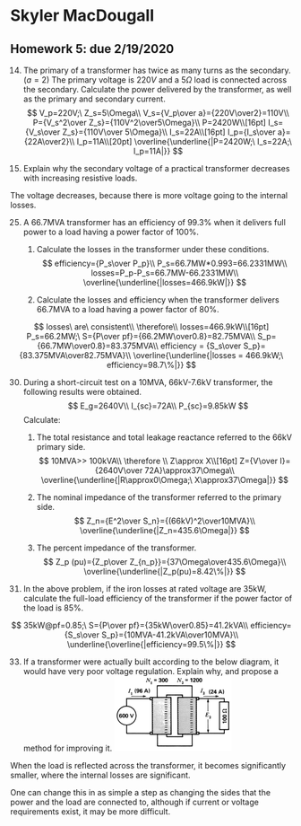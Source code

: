 # Skyler MacDougall

## Homework 5: due 2/19/2020

14. The primary of a transformer has twice as many turns as the secondary. ($a=2$) The primary voltage is $220V$ and a $5\Omega$ load is connected across the secondary. Calculate the power delivered by the transformer, as well as the primary and secondary current.
    $$
    V_p=220V;\ Z_s=5\Omega\\
    V_s={V_p\over a}={220V\over2}=110V\\
    P={V_s^2\over Z_s}={110V^2\over5\Omega}\\
    P=2420W\\[16pt]
    I_s={V_s\over Z_s}={110V\over 5\Omega}\\
    I_s=22A\\[16pt]
    I_p={I_s\over a}={22A\over2}\\
    I_p=11A\\[20pt]
    \overline{\underline{|P=2420W;\ I_s=22A;\ I_p=11A|}}
    $$
    



21. Explain why the secondary voltage of a practical transformer decreases with increasing resistive loads. 

The voltage decreases, because there is more voltage going to the internal losses.



25. A 66.7MVA transformer has an efficiency of 99.3% when it delivers full power to a load having a power factor of 100%.
    1. Calculate the losses in the transformer under these conditions.
        $$
        efficiency={P_s\over P_p}\\
        P_s=66.7MW*0.993=66.2331MW\\
        losses=P_p-P_s=66.7MW-66.2331MW\\
        \overline{\underline{|losses=466.9kW|}}
        $$
        
    
    2. Calculate the losses and efficiency when the transformer delivers 66.7MVA to a load having a power factor of 80%.

$$
losses\ are\ consistent\\
\therefore\\
losses=466.9kW\\[16pt]
P_s=66.2MW;\ S={P\over pf}={66.2MW\over0.8}=82.75MVA\\
S_p={66.7MW\over0.8}=83.375MVA\\
efficiency = {S_s\over S_p}={83.375MVA\over82.75MVA}\\
\overline{\underline{|losses = 466.9kW;\ efficiency=98.7\%|}}
$$



30. During a short-circuit test on a 10MVA, 66kV-7.6kV transformer, the following results were obtained. 
    $$
    E_g=2640V\\
    I_{sc}=72A\\
    P_{sc}=9.85kW
    $$
    Calculate:

    1. The total resistance and total leakage reactance referred to the 66kV primary side.
        $$
        10MVA>> 100kVA\\ \therefore \\ Z\approx X\\[16pt]
        Z={V\over I}={2640V\over 72A}\approx37\Omega\\
        \overline{\underline{|R\approx0\Omega;\ X\approx37\Omega|}}
        $$
    
    2. The nominal impedance of the transformer referred to the primary side.
        $$
        Z_n={E^2\over S_n}={(66kV)^2\over10MVA}\\
        \overline{\underline{|Z_n=435.6\Omega|}}
        $$
    
    3. The percent impedance of the transformer.
        $$
        Z_p (pu)={Z_p\over Z_{n_p}}={37\Omega\over435.6\Omega}\\
        \overline{\underline{|Z_p(pu)=8.42\%|}}
        $$



31. In the above problem, if the iron losses at rated voltage are 35kW, calculate the full-load efficiency of the transformer if the power factor of the load is 85%.

$$
35kW@pf=0.85;\ S={P\over pf}={35kW\over0.85}=41.2kVA\\
efficiency={S_s\over S_p}={10MVA-41.2kVA\over10MVA}\\
\underline{\overline{|efficiency=99.5\%|}}
$$

33. If a transformer were actually built according to the below diagram, it would have very poor voltage regulation. Explain why, and propose a method for improving it.
    ![](hw5.assets/hw5q33.png)



When the load is reflected across the transformer, it becomes significantly smaller, where the internal losses are significant.

One can change this in as simple a step as changing the sides that the power and the load are connected to, although if current or voltage requirements exist, it may be more difficult.